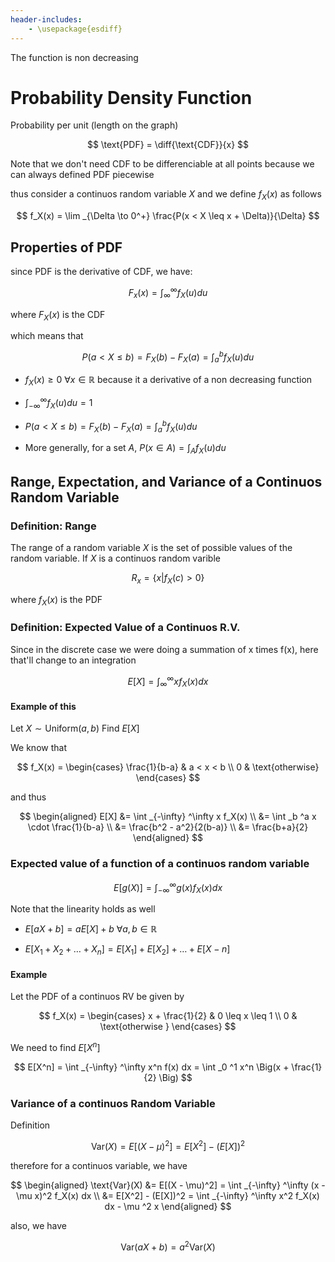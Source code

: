 ```yaml
---
header-includes:
    - \usepackage{esdiff}
---
```



The function is non decreasing 

# Probability Density Function 

Probability per unit (length on the graph)

$$
\text{PDF} = \diff{\text{CDF}}{x}
$$

Note that we don't need CDF to be differenciable at all points because we can always defined PDF piecewise 

thus consider a continuos random variable $X$ and we define $f_X(x)$ as follows 

$$
f_X(x) = \lim _{\Delta \to 0^+} \frac{P(x < X \leq x + \Delta)}{\Delta}
$$


## Properties of PDF 

since PDF is the derivative of CDF, we have: 


$$
F_x(x) = \int _{\infty} ^\infty f_X(u) du
$$

where $F_X(x)$ is the CDF 

which means that 

$$
P(a < X \leq b) = F_X(b) - F_X(a) = \int _a ^b f_X(u) du
$$



- $f_X(x) \geq 0 \ \forall x \in \mathbb{R}$ because it a derivative of a non decreasing function 

- $\int _{-\infty} ^\infty f_X(u) du = 1$ 

- $P(a < X \leq b) = F_X(b) - F_X(a) = \int _a ^b f_X(u) du$

- More generally, for a set $A$, $P(x \in A) = \int _A f_X(u) du$


## Range, Expectation, and Variance of a Continuos Random Variable 


### Definition: Range 

The range of a random variable $X$ is the set of possible values of the random variable. If $X$ is a continuos random varible

$$
R_x = \{x | f_X(c) > 0 \}
$$

where $f_X(x)$ is the PDF 

### Definition: Expected Value of a Continuos R.V. 

Since in the discrete case we were doing a summation of x times f(x), here that'll change to an integration 

$$
E[X] = \int _{\infty} ^\infty x f_X(x) dx
$$

#### Example of this 

Let $X \sim \text{Uniform} (a, b)$ Find $E[X]$ 

We know that 

$$
f_X(x) = 
\begin{cases}
    \frac{1}{b-a} & a < x < b \\
    0 & \text{otherwise}
\end{cases}
$$

and thus 

$$
\begin{aligned}
    E[X] &= \int _{-\infty} ^\infty x f_X(x) \\
    &= \int _b ^a x \cdot \frac{1}{b-a} \\
    &= \frac{b^2 - a^2}{2(b-a)} \\
    &= \frac{b+a}{2}
\end{aligned}
$$

### Expected value of a function of a continuos random variable 

$$
E [ g(X)] = \int _{- \infty} ^ \infty g(x) f_X(x) dx
$$

Note that the linearity holds as well 

- $E[aX + b] = aE[X] + b \ \forall a, b \in \mathbb{R}$

- $E[X_1 + X_2 + \dots + X_n] = E[X_1] + E[X_2] + \dots + E[X-n]$


#### Example 

Let the PDF of a continuos RV be given by 

$$
f_X(x) = 
\begin{cases}
    x + \frac{1}{2} & 0 \leq x \leq 1 \\
    0 & \text{otherwise }
\end{cases}
$$

We need to find $E[X^n]$

$$
E[X^n] = \int _{-\infty} ^\infty x^n f(x) dx = \int _0 ^1 x^n \Big(x + \frac{1}{2} \Big)
$$


### Variance of a continuos Random Variable 

Definition 

$$
\text{Var}(X) = E[(X - \mu )^2] = E[X^2] - (E[X])^2
$$

therefore for a continuos variable, we have 

$$
\begin{aligned}
    \text{Var}(X) &= E[(X - \mu)^2] = \int _{-\infty} ^\infty (x - \mu x)^2 f_X(x) dx \\
    &= E[X^2] - (E[X])^2 = \int _{-\infty} ^\infty x^2 f_X(x) dx - \mu ^2 x
\end{aligned}
$$


also, we have 

$$
\text{Var}(aX + b) = a^2 \text{Var}(X)
$$



